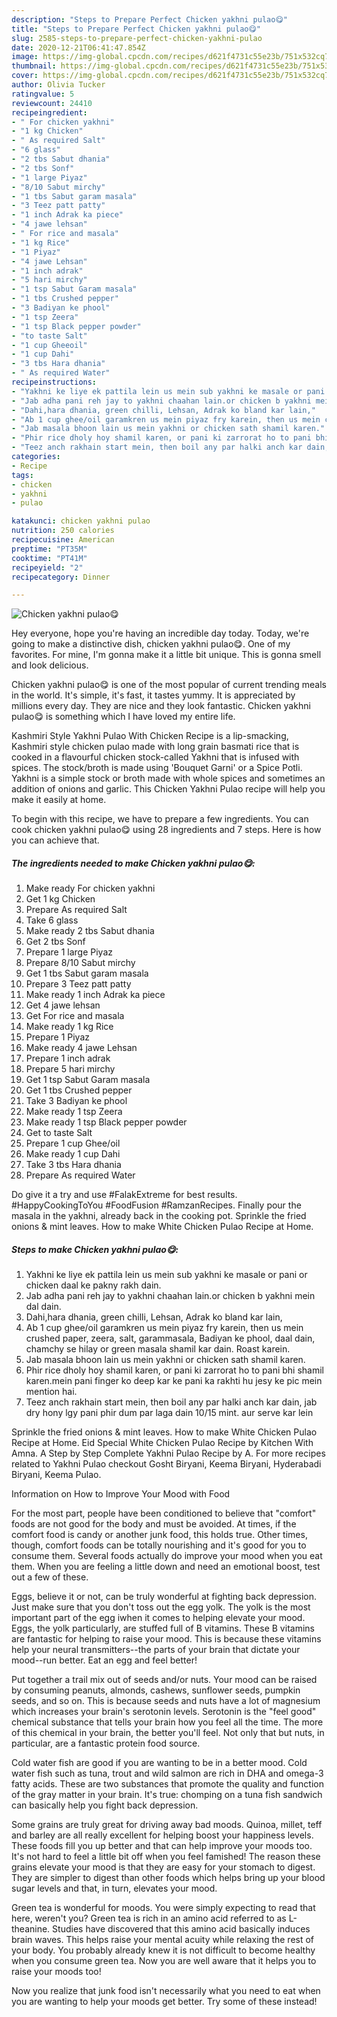 ```yaml
---
description: "Steps to Prepare Perfect Chicken yakhni pulao😋"
title: "Steps to Prepare Perfect Chicken yakhni pulao😋"
slug: 2585-steps-to-prepare-perfect-chicken-yakhni-pulao
date: 2020-12-21T06:41:47.854Z
image: https://img-global.cpcdn.com/recipes/d621f4731c55e23b/751x532cq70/chicken-yakhni-pulao😋-recipe-main-photo.jpg
thumbnail: https://img-global.cpcdn.com/recipes/d621f4731c55e23b/751x532cq70/chicken-yakhni-pulao😋-recipe-main-photo.jpg
cover: https://img-global.cpcdn.com/recipes/d621f4731c55e23b/751x532cq70/chicken-yakhni-pulao😋-recipe-main-photo.jpg
author: Olivia Tucker
ratingvalue: 5
reviewcount: 24410
recipeingredient:
- " For chicken yakhni"
- "1 kg Chicken"
- " As required Salt"
- "6 glass"
- "2 tbs Sabut dhania"
- "2 tbs Sonf"
- "1 large Piyaz"
- "8/10 Sabut mirchy"
- "1 tbs Sabut garam masala"
- "3 Teez patt patty"
- "1 inch Adrak ka piece"
- "4 jawe lehsan"
- " For rice and masala"
- "1 kg Rice"
- "1 Piyaz"
- "4 jawe Lehsan"
- "1 inch adrak"
- "5 hari mirchy"
- "1 tsp Sabut Garam masala"
- "1 tbs Crushed pepper"
- "3 Badiyan ke phool"
- "1 tsp Zeera"
- "1 tsp Black pepper powder"
- "to taste Salt"
- "1 cup Gheeoil"
- "1 cup Dahi"
- "3 tbs Hara dhania"
- " As required Water"
recipeinstructions:
- "Yakhni ke liye ek pattila lein us mein sub yakhni ke masale or pani or chicken daal ke pakny rakh dain."
- "Jab adha pani reh jay to yakhni chaahan lain.or chicken b yakhni mein dal dain."
- "Dahi,hara dhania, green chilli, Lehsan, Adrak ko bland kar lain,"
- "Ab 1 cup ghee/oil garamkren us mein piyaz fry karein, then us mein crushed paper, zeera, salt, garammasala, Badiyan ke phool, daal dain, chamchy se hilay or green masala shamil kar dain. Roast karein."
- "Jab masala bhoon lain us mein yakhni or chicken sath shamil karen."
- "Phir rice dholy hoy shamil karen, or pani ki zarrorat ho to pani bhi shamil karen.mein pani finger ko deep kar ke pani ka rakhti hu jesy ke pic mein mention hai."
- "Teez anch rakhain start mein, then boil any par halki anch kar dain, jab dry hony lgy pani phir dum par laga dain 10/15 mint. aur serve kar lein"
categories:
- Recipe
tags:
- chicken
- yakhni
- pulao

katakunci: chicken yakhni pulao 
nutrition: 250 calories
recipecuisine: American
preptime: "PT35M"
cooktime: "PT41M"
recipeyield: "2"
recipecategory: Dinner

---
```



![Chicken yakhni pulao😋](https://img-global.cpcdn.com/recipes/d621f4731c55e23b/751x532cq70/chicken-yakhni-pulao😋-recipe-main-photo.jpg)

Hey everyone, hope you're having an incredible day today. Today, we're going to make a distinctive dish, chicken yakhni pulao😋. One of my favorites. For mine, I'm gonna make it a little bit unique. This is gonna smell and look delicious.

Chicken yakhni pulao😋 is one of the most popular of current trending meals in the world. It's simple, it's fast, it tastes yummy. It is appreciated by millions every day. They are nice and they look fantastic. Chicken yakhni pulao😋 is something which I have loved my entire life.

Kashmiri Style Yakhni Pulao With Chicken Recipe is a lip-smacking, Kashmiri style chicken pulao made with long grain basmati rice that is cooked in a flavourful chicken stock-called Yakhni that is infused with spices. The stock/broth is made using &#39;Bouquet Garni&#39; or a Spice Potli. Yakhni is a simple stock or broth made with whole spices and sometimes an addition of onions and garlic. This Chicken Yakhni Pulao recipe will help you make it easily at home.


To begin with this recipe, we have to prepare a few ingredients. You can cook chicken yakhni pulao😋 using 28 ingredients and 7 steps. Here is how you can achieve that.

<!--inarticleads1-->

##### The ingredients needed to make Chicken yakhni pulao😋:

1. Make ready  For chicken yakhni
1. Get 1 kg Chicken
1. Prepare  As required Salt
1. Take 6 glass
1. Make ready 2 tbs Sabut dhania
1. Get 2 tbs Sonf
1. Prepare 1 large Piyaz
1. Prepare 8/10 Sabut mirchy
1. Get 1 tbs Sabut garam masala
1. Prepare 3 Teez patt patty
1. Make ready 1 inch Adrak ka piece
1. Get 4 jawe lehsan
1. Get  For rice and masala
1. Make ready 1 kg Rice
1. Prepare 1 Piyaz
1. Make ready 4 jawe Lehsan
1. Prepare 1 inch adrak
1. Prepare 5 hari mirchy
1. Get 1 tsp Sabut Garam masala
1. Get 1 tbs Crushed pepper
1. Take 3 Badiyan ke phool
1. Make ready 1 tsp Zeera
1. Make ready 1 tsp Black pepper powder
1. Get to taste Salt
1. Prepare 1 cup Ghee/oil
1. Make ready 1 cup Dahi
1. Take 3 tbs Hara dhania
1. Prepare  As required Water


Do give it a try and use #FalakExtreme for best results. #HappyCookingToYou #FoodFusion #RamzanRecipes. Finally pour the masala in the yakhni, already back in the cooking pot. Sprinkle the fried onions &amp; mint leaves. How to make White Chicken Pulao Recipe at Home. 

<!--inarticleads2-->

##### Steps to make Chicken yakhni pulao😋:

1. Yakhni ke liye ek pattila lein us mein sub yakhni ke masale or pani or chicken daal ke pakny rakh dain.
1. Jab adha pani reh jay to yakhni chaahan lain.or chicken b yakhni mein dal dain.
1. Dahi,hara dhania, green chilli, Lehsan, Adrak ko bland kar lain,
1. Ab 1 cup ghee/oil garamkren us mein piyaz fry karein, then us mein crushed paper, zeera, salt, garammasala, Badiyan ke phool, daal dain, chamchy se hilay or green masala shamil kar dain. Roast karein.
1. Jab masala bhoon lain us mein yakhni or chicken sath shamil karen.
1. Phir rice dholy hoy shamil karen, or pani ki zarrorat ho to pani bhi shamil karen.mein pani finger ko deep kar ke pani ka rakhti hu jesy ke pic mein mention hai.
1. Teez anch rakhain start mein, then boil any par halki anch kar dain, jab dry hony lgy pani phir dum par laga dain 10/15 mint. aur serve kar lein


Sprinkle the fried onions &amp; mint leaves. How to make White Chicken Pulao Recipe at Home. Eid Special White Chicken Pulao Recipe by Kitchen With Amna. A Step by Step Complete Yakhni Pulao Recipe by A. For more recipes related to Yakhni Pulao checkout Gosht Biryani, Keema Biryani, Hyderabadi Biryani, Keema Pulao. 

Information on How to Improve Your Mood with Food


For the most part, people have been conditioned to believe that "comfort" foods are not good for the body and must be avoided. At times, if the comfort food is candy or another junk food, this holds true. Other times, though, comfort foods can be totally nourishing and it's good for you to consume them. Several foods actually do improve your mood when you eat them. When you are feeling a little down and need an emotional boost, test out a few of these.

Eggs, believe it or not, can be truly wonderful at fighting back depression. Just make sure that you don't toss out the egg yolk. The yolk is the most important part of the egg iwhen it comes to helping elevate your mood. Eggs, the yolk particularly, are stuffed full of B vitamins. These B vitamins are fantastic for helping to raise your mood. This is because these vitamins help your neural transmitters--the parts of your brain that dictate your mood--run better. Eat an egg and feel better!

Put together a trail mix out of seeds and/or nuts. Your mood can be raised by consuming peanuts, almonds, cashews, sunflower seeds, pumpkin seeds, and so on. This is because seeds and nuts have a lot of magnesium which increases your brain's serotonin levels. Serotonin is the "feel good" chemical substance that tells your brain how you feel all the time. The more of this chemical in your brain, the better you'll feel. Not only that but nuts, in particular, are a fantastic protein food source.

Cold water fish are good if you are wanting to be in a better mood. Cold water fish such as tuna, trout and wild salmon are rich in DHA and omega-3 fatty acids. These are two substances that promote the quality and function of the gray matter in your brain. It's true: chomping on a tuna fish sandwich can basically help you fight back depression. 

Some grains are truly great for driving away bad moods. Quinoa, millet, teff and barley are all really excellent for helping boost your happiness levels. These foods fill you up better and that can help improve your moods too. It's not hard to feel a little bit off when you feel famished! The reason these grains elevate your mood is that they are easy for your stomach to digest. They are simpler to digest than other foods which helps bring up your blood sugar levels and that, in turn, elevates your mood.

Green tea is wonderful for moods. You were simply expecting to read that here, weren't you? Green tea is rich in an amino acid referred to as L-theanine. Studies have discovered that this amino acid basically induces brain waves. This helps raise your mental acuity while relaxing the rest of your body. You probably already knew it is not difficult to become healthy when you consume green tea. Now you are well aware that it helps you to raise your moods too!

Now you realize that junk food isn't necessarily what you need to eat when you are wanting to help your moods get better. Try some of these instead!

